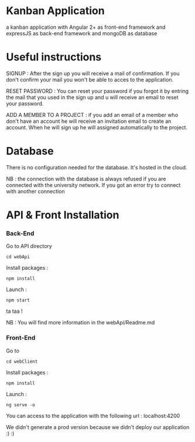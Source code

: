 # Kanban Application
a kanban application with Angular 2+ as front-end framework and expressJS as back-end framework and mongoDB as database

# Useful instructions

SIGNUP : After the sign up you will receive a mail of confirmation. If you don't confirm your mail you won't be able to acces to the application.<br/>

RESET PASSWORD : You can reset your password if you forgot it by entring the mail that you used in the sign up and u will receive an email to reset your password.<br/>

ADD A MEMBER TO A PROJECT : if you add an email of a member who don't have an account he will receive an invitation email to create an account. When he will sign up he will assigned automatically to the project.<br/>

# Database 

There is no configuration needed for the database. It's hosted in the cloud.

NB : the connection with the database is always refused if you are connected with the university network. If you got an error try to connect with another connection

# API & Front Installation 

### Back-End

Go to API directory 
    
    cd webApi

Install packages :

    npm install 

Launch : 

    npm start

ta taa !

NB : You will find more information in the webApi/Readme.md 


### Front-End

Go to 
    
    cd webClient

Install packages : 
    
    npm install

Launch :
    
    ng serve -o 
    
You can access to the application with the following url : localhost:4200

We didn't generate a prod version because we didn't deploy our application :) :) 
